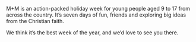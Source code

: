 ---
---
M+M is an action-packed holiday week for young people aged 9 to 17 from across the country. It’s seven days of fun, friends and exploring big ideas from the Christian faith.

We think it’s the best week of the year, and we’d love to see you there.

